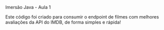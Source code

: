 Imersão Java - Aula 1

Este código foi criado para consumir o endpoint de filmes com melhores avaliações da API do IMDB, de forma simples e rápida!
